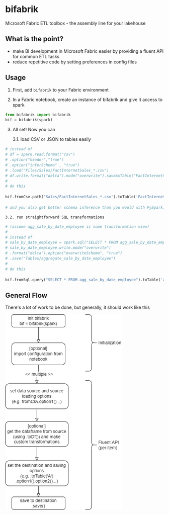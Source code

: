 # bifabrik
Microsoft Fabric ETL toolbox - the assembly line for your lakehouse

## What is the point?
 - make BI development in Microsoft Fabric easier by providing a fluent API for common ETL tasks
 - reduce repetitive code by setting preferences in config files

## Usage
1. First, add `bifabrik` to your Fabric environment

2. In a Fabric notebook, create an instance of bifabrik and give it access to spark

```python
from bifabrik import bifabrik
bif = bifabrik(spark)
```

3. All set! Now you can

    3.1. load CSV or JSON to tables easily
```python
# instead of
# df = spark.read.format("csv")
# .option("header","true")
# .option("inferSchema" , "true")
# .load("Files/Sales/FactInternetSales_*.csv")
# df.write.format("delta").mode("overwrite").saveAsTable("FactInternetSales")
#
# do this

bif.fromCsv.path('Sales/FactInternetSales_*.csv').toTable('FactInternetSales').save()

# and you also get better schema inference than you would with PySpark, as bifabrik will use pandas to load the files :)
```
    3.2. run straightforward SQL transformations
```python
# (assume agg_sale_by_date_employee is some transformation view)
# 
# instead of
# sale_by_date_employee = spark.sql("SELECT * FROM agg_sale_by_date_employee")
# sale_by_date_employee.write.mode("overwrite")
# .format("delta").option("overwriteSchema", "true")
# .save("Tables/aggregate_sale_by_date_employee")
#
# do this

bif.fromSql.query("SELECT * FROM agg_sale_by_date_employee").toTable('aggregate_sale_by_date_employee').save()
```
## General Flow
There's a lot of work to be done, but generally, it should work like this

![Code Flow](https://github.com/rjankovic/bifabrik/blob/main/docs/bifabrik_arch2.drawio.png)
